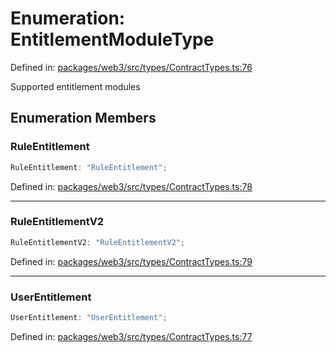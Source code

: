# Enumeration: EntitlementModuleType

Defined in: [packages/web3/src/types/ContractTypes.ts:76](https://github.com/towns-protocol/towns/blob/0db1fd0ac7258e8db8cedfb6183e8eade8284fa1/packages/web3/src/types/ContractTypes.ts#L76)

Supported entitlement modules

## Enumeration Members

### RuleEntitlement

```ts
RuleEntitlement: "RuleEntitlement";
```

Defined in: [packages/web3/src/types/ContractTypes.ts:78](https://github.com/towns-protocol/towns/blob/0db1fd0ac7258e8db8cedfb6183e8eade8284fa1/packages/web3/src/types/ContractTypes.ts#L78)

***

### RuleEntitlementV2

```ts
RuleEntitlementV2: "RuleEntitlementV2";
```

Defined in: [packages/web3/src/types/ContractTypes.ts:79](https://github.com/towns-protocol/towns/blob/0db1fd0ac7258e8db8cedfb6183e8eade8284fa1/packages/web3/src/types/ContractTypes.ts#L79)

***

### UserEntitlement

```ts
UserEntitlement: "UserEntitlement";
```

Defined in: [packages/web3/src/types/ContractTypes.ts:77](https://github.com/towns-protocol/towns/blob/0db1fd0ac7258e8db8cedfb6183e8eade8284fa1/packages/web3/src/types/ContractTypes.ts#L77)
